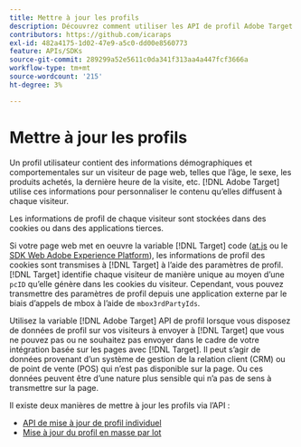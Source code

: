 ```yaml
---
title: Mettre à jour les profils
description: Découvrez comment utiliser les API de profil Adobe Target pour envoyer des données de visiteur à [!DNL Target].
contributors: https://github.com/icaraps
exl-id: 482a4175-1d02-47e9-a5c0-dd00e8560773
feature: APIs/SDKs
source-git-commit: 289299a52e5611c0da341f313aa4a447fcf3666a
workflow-type: tm+mt
source-wordcount: '215'
ht-degree: 3%

---
```


# Mettre à jour les profils

Un profil utilisateur contient des informations démographiques et comportementales sur un visiteur de page web, telles que l’âge, le sexe, les produits achetés, la dernière heure de la visite, etc. [!DNL Adobe Target] utilise ces informations pour personnaliser le contenu qu’elles diffusent à chaque visiteur.

Les informations de profil de chaque visiteur sont stockées dans des cookies ou dans des applications tierces.

Si votre page web met en oeuvre la variable [!DNL Target] code ([at.js](/help/dev/implement/client-side/atjs/how-atjs-works/overview.md) ou le [SDK Web Adobe Experience Platform](/help/dev/implement/client-side/aep-web-sdk.md)), les informations de profil des cookies sont transmises à [!DNL Target] à l’aide des paramètres de profil. [!DNL Target] identifie chaque visiteur de manière unique au moyen d’une `pcID` qu’elle génère dans les cookies du visiteur. Cependant, vous pouvez transmettre des paramètres de profil depuis une application externe par le biais d’appels de mbox à l’aide de `mbox3rdPartyIds`.

Utilisez la variable [!DNL Adobe Target] API de profil lorsque vous disposez de données de profil sur vos visiteurs à envoyer à [!DNL Target] que vous ne pouvez pas ou ne souhaitez pas envoyer dans le cadre de votre intégration basée sur les pages avec [!DNL Target]. Il peut s’agir de données provenant d’un système de gestion de la relation client (CRM) ou de point de vente (POS) qui n’est pas disponible sur la page. Ou ces données peuvent être d’une nature plus sensible qui n’a pas de sens à transmettre sur la page.

Il existe deux manières de mettre à jour les profils via l’API :

* [API de mise à jour de profil individuel](/help/dev/administer/profile-api/profile-single-api.md)
* [Mise à jour du profil en masse par lot](/help/dev/administer/profile-api/profile-bulk-api.md)
